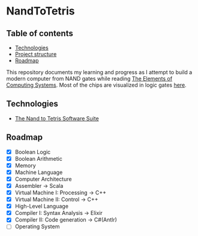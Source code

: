 
# NandToTetris

## Table of contents
* [Technologies](#technologies)
* [Project structure](#project-structure)
* [Roadmap](#roadmap)


This repository documents my learning and progress as I attempt to build a modern computer from NAND gates while reading [The Elements of Computing Systems](https://mitpress.mit.edu/books/elements-computing-systems).
Most of the chips are visualized in logic gates [here](https://circuitverse.org/users/224071).


## Technologies
 * [The Nand to Tetris Software Suite](https://www.nand2tetris.org/software)

## Roadmap
- [X]  Boolean Logic
- [x]  Boolean Arithmetic
- [x]  Memory
- [x]  Machine Language
- [x]  Computer Architecture
- [x]  Assembler                     -> Scala
- [x]  Virtual Machine I: Processing -> C++
- [x]  Virtual Machine II: Control   -> C++
- [X]  High-Level Language
- [x]  Compiler I: Syntax Analysis   -> Elixir
- [x]  Compiler II: Code generation  -> C#(Antlr)
- [ ]  Operating System
